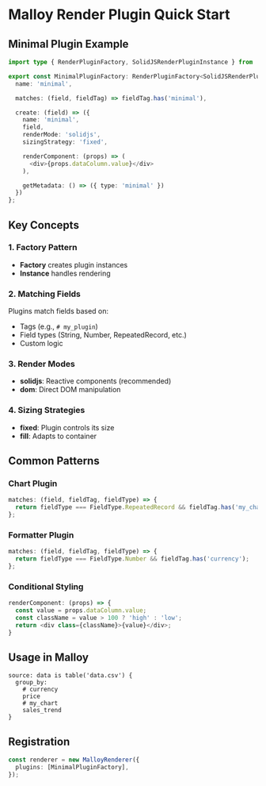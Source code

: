 # Malloy Render Plugin Quick Start

## Minimal Plugin Example

```typescript
import type { RenderPluginFactory, SolidJSRenderPluginInstance } from '@/api/plugin-types';

export const MinimalPluginFactory: RenderPluginFactory<SolidJSRenderPluginInstance> = {
  name: 'minimal',

  matches: (field, fieldTag) => fieldTag.has('minimal'),

  create: (field) => ({
    name: 'minimal',
    field,
    renderMode: 'solidjs',
    sizingStrategy: 'fixed',

    renderComponent: (props) => (
      <div>{props.dataColumn.value}</div>
    ),

    getMetadata: () => ({ type: 'minimal' })
  })
};
```

## Key Concepts

### 1. Factory Pattern

- **Factory** creates plugin instances
- **Instance** handles rendering

### 2. Matching Fields

Plugins match fields based on:

- Tags (e.g., `# my_plugin`)
- Field types (String, Number, RepeatedRecord, etc.)
- Custom logic

### 3. Render Modes

- **solidjs**: Reactive components (recommended)
- **dom**: Direct DOM manipulation

### 4. Sizing Strategies

- **fixed**: Plugin controls its size
- **fill**: Adapts to container

## Common Patterns

### Chart Plugin

```typescript
matches: (field, fieldTag, fieldType) => {
  return fieldType === FieldType.RepeatedRecord && fieldTag.has('my_chart');
};
```

### Formatter Plugin

```typescript
matches: (field, fieldTag, fieldType) => {
  return fieldType === FieldType.Number && fieldTag.has('currency');
};
```

### Conditional Styling

```typescript
renderComponent: (props) => {
  const value = props.dataColumn.value;
  const className = value > 100 ? 'high' : 'low';
  return <div class={className}>{value}</div>;
}
```

## Usage in Malloy

```malloy
source: data is table('data.csv') {
  group_by:
    # currency
    price
    # my_chart
    sales_trend
}
```

## Registration

```typescript
const renderer = new MalloyRenderer({
  plugins: [MinimalPluginFactory],
});
```

